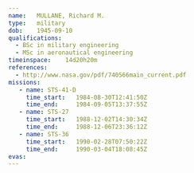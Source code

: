 ```yaml
---
name:	MULLANE, Richard M.
type:	military
dob:	1945-09-10
qualifications:
  - BSc in military engineering
  - MSc in aeronautical engineering
timeinspace:	14d20h20m
references:
  - http://www.nasa.gov/pdf/740566main_current.pdf
missions:
   - name: STS-41-D
     time_start:   1984-08-30T12:41:50Z
     time_end:     1984-09-05T13:37:55Z
   - name: STS-27
     time_start:   1988-12-02T14:30:34Z
     time_end:     1988-12-06T23:36:12Z
   - name: STS-36
     time_start:   1990-02-28T07:50:22Z
     time_end:     1990-03-04T18:08:45Z
evas:
---
```


